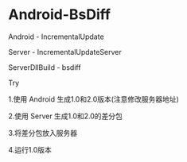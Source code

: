 # Android-BsDiff

Android - IncrementalUpdate

Server - IncrementalUpdateServer

ServerDllBuild - bsdiff

Try

1.使用 Android 生成1.0和2.0版本(注意修改服务器地址)

2.使用 Server 生成1.0和2.0的差分包

3.将差分包放入服务器

4.运行1.0版本
